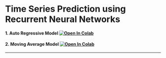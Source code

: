 # Time Series Prediction using Recurrent Neural Networks

#### 1. Auto Regressive Model   [![Open In Colab](https://colab.research.google.com/assets/colab-badge.svg)](https://colab.research.google.com/github/sayarghoshroy/Recurrent_NN_Modelling/blob/master/Auto_Regressive_Model.ipynb)

#### 2. Moving Average Model    [![Open In Colab](https://colab.research.google.com/assets/colab-badge.svg)](https://colab.research.google.com/github/sayarghoshroy/Recurrent_NN_Modelling/blob/master/Moving_Average_Model.ipynb)

---
